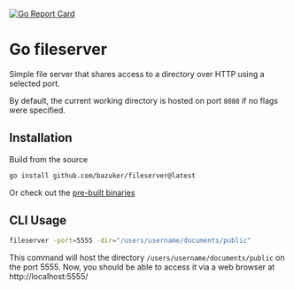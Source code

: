 [![Go Report Card](https://goreportcard.com/badge/github.com/bazuker/fileserver)](https://goreportcard.com/report/github.com/bazuker/fileserver)

# Go fileserver
Simple file server that shares access to a directory over HTTP using a selected port.

By default, the current working directory is hosted on port `8080` if no flags were specified.

## Installation
Build from the source
```bash
go install github.com/bazuker/fileserver@latest
```
Or check out the [pre-built binaries](https://github.com/bazuker/fileserver/releases)

## CLI Usage

```bash
fileserver -port=5555 -dir="/users/username/documents/public"
```

This command will host the directory `/users/username/documents/public` on the port 5555.
Now, you should be able to access it via a web browser at http://localhost:5555/
